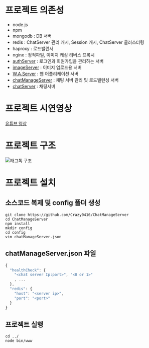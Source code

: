 # 프로젝트 의존성
- node.js
- npm
- mongodb : DB 서버
- redis : ChatServer 관리 캐시, Session 캐시, ChatServer 클러스터링
- haproxy : 로드밸런서
- nginx : 정적파일, 이미지 캐싱 리버스 프록시
- [authServer](https://github.com/seungjoopet/AuthApiServer) : 로그인과 회원가입을 관리하는 서버
- [imageServer](https://github.com/Crazy0416/imageServer) : 이미지 업로드용 서버
- [W.A.Server](https://github.com/Crazy0416/WasServer) : 웹 어플리케이션 서버
- [chatManageServer](https://github.com/Crazy0416/ChatManageServer) : 채팅 서버 관리 및 로드밸런싱 서버
- [chatServer](https://github.com/shh0258/NettyForChatServerOfRedisCluster) : 채팅서버

# 프로젝트 시연영상
[유튜브 영상](https://www.youtube.com/watch?v=eHSZN2g1drE)

# 프로젝트 구조
![태그톡 구조](https://github.com/seungjoopet/AuthApiServer/blob/master/%EC%84%9C%EB%B9%84%EC%8A%A4%20%EA%B5%AC%EC%84%B1.png)

# 프로젝트 설치
## 소스코드 복제 및 config 폴더 생성
```
git clone https://github.com/Crazy0416/ChatManageServer
cd ChatManageServer
npm install
mkdir config
cd config
vim chatManageServer.json
```
## chatManageServer.json 파일
```javascript
{
  "healthCheck": {
    "<chat server Ip:port>", "<0 or 1>"
    , ...
  },
  "redis": {
    "host": "<server ip>",
    "port": "<port>"
  }
}
```

## 프로젝트 실행
```
cd ../
node bin/www
```